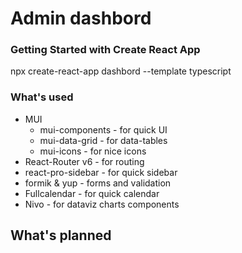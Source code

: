 # Admin dashbord

### Getting Started with Create React App

npx create-react-app dashbord --template typescript

### What's used

* MUI
  * mui-components - for quick UI
  * mui-data-grid - for data-tables
  * mui-icons - for nice icons
* React-Router v6 - for routing
* react-pro-sidebar - for quick sidebar
* formik & yup - forms and validation
* Fullcalendar - for quick calendar
* Nivo - for dataviz charts components


## What's planned
